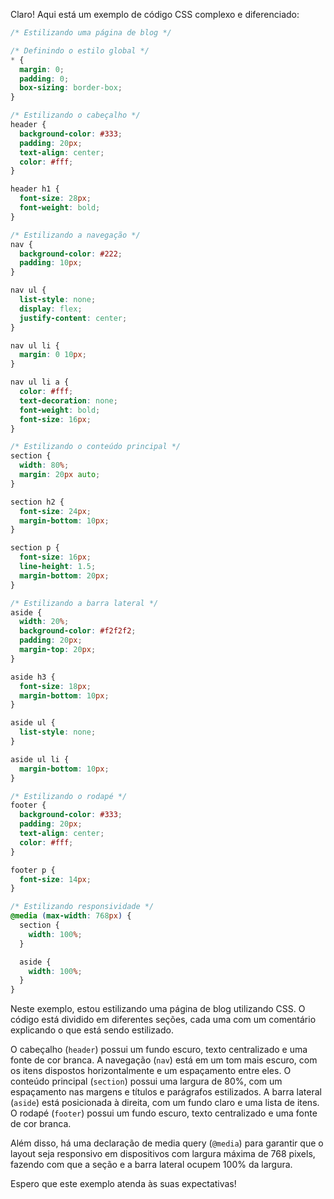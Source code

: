 Claro! Aqui está um exemplo de código CSS complexo e diferenciado:

```css
/* Estilizando uma página de blog */

/* Definindo o estilo global */
* {
  margin: 0;
  padding: 0;
  box-sizing: border-box;
}

/* Estilizando o cabeçalho */
header {
  background-color: #333;
  padding: 20px;
  text-align: center;
  color: #fff;
}

header h1 {
  font-size: 28px;
  font-weight: bold;
}

/* Estilizando a navegação */
nav {
  background-color: #222;
  padding: 10px;
}

nav ul {
  list-style: none;
  display: flex;
  justify-content: center;
}

nav ul li {
  margin: 0 10px;
}

nav ul li a {
  color: #fff;
  text-decoration: none;
  font-weight: bold;
  font-size: 16px;
}

/* Estilizando o conteúdo principal */
section {
  width: 80%;
  margin: 20px auto;
}

section h2 {
  font-size: 24px;
  margin-bottom: 10px;
}

section p {
  font-size: 16px;
  line-height: 1.5;
  margin-bottom: 20px;
}

/* Estilizando a barra lateral */
aside {
  width: 20%;
  background-color: #f2f2f2;
  padding: 20px;
  margin-top: 20px;
}

aside h3 {
  font-size: 18px;
  margin-bottom: 10px;
}

aside ul {
  list-style: none;
}

aside ul li {
  margin-bottom: 10px;
}

/* Estilizando o rodapé */
footer {
  background-color: #333;
  padding: 20px;
  text-align: center;
  color: #fff;
}

footer p {
  font-size: 14px;
}

/* Estilizando responsividade */
@media (max-width: 768px) {
  section {
    width: 100%;
  }

  aside {
    width: 100%;
  }
}
```

Neste exemplo, estou estilizando uma página de blog utilizando CSS. O código está dividido em diferentes seções, cada uma com um comentário explicando o que está sendo estilizado.

O cabeçalho (`header`) possui um fundo escuro, texto centralizado e uma fonte de cor branca. A navegação (`nav`) está em um tom mais escuro, com os itens dispostos horizontalmente e um espaçamento entre eles. O conteúdo principal (`section`) possui uma largura de 80%, com um espaçamento nas margens e títulos e parágrafos estilizados. A barra lateral (`aside`) está posicionada à direita, com um fundo claro e uma lista de itens. O rodapé (`footer`) possui um fundo escuro, texto centralizado e uma fonte de cor branca.

Além disso, há uma declaração de media query (`@media`) para garantir que o layout seja responsivo em dispositivos com largura máxima de 768 pixels, fazendo com que a seção e a barra lateral ocupem 100% da largura.

Espero que este exemplo atenda às suas expectativas!